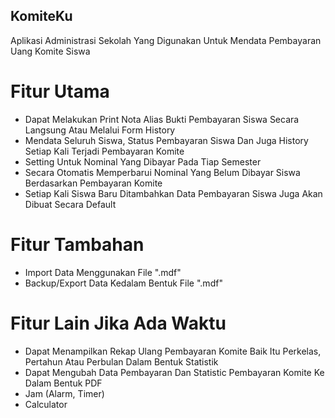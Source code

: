 ## KomiteKu
Aplikasi Administrasi Sekolah Yang Digunakan Untuk Mendata Pembayaran Uang Komite Siswa

# Fitur Utama
- Dapat Melakukan Print Nota Alias Bukti Pembayaran Siswa Secara Langsung Atau Melalui Form History
- Mendata Seluruh Siswa, Status Pembayaran Siswa Dan Juga History Setiap Kali Terjadi Pembayaran Komite
- Setting Untuk Nominal Yang Dibayar Pada Tiap Semester
- Secara Otomatis Memperbarui Nominal Yang Belum Dibayar Siswa Berdasarkan Pembayaran Komite
- Setiap Kali Siswa Baru Ditambahkan Data Pembayaran Siswa Juga Akan Dibuat Secara Default

# Fitur Tambahan
- Import Data Menggunakan File ".mdf"
- Backup/Export Data Kedalam Bentuk File ".mdf" 

# Fitur Lain Jika Ada Waktu
- Dapat Menampilkan Rekap Ulang Pembayaran Komite Baik Itu Perkelas, Pertahun Atau Perbulan Dalam Bentuk Statistik
- Dapat Mengubah Data Pembayaran Dan Statistic Pembayaran Komite Ke Dalam Bentuk PDF
- Jam (Alarm, Timer)
- Calculator
